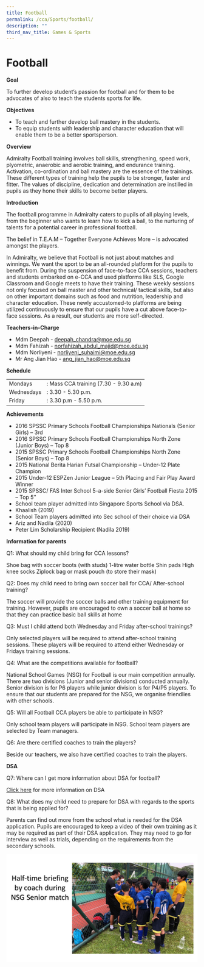 ```yaml
---
title: Football
permalink: /cca/Sports/football/
description: ""
third_nav_title: Games & Sports
---
```

# Football

**Goal**

To further develop student’s passion for football and for them to be advocates of also to teach the students sports for life.

**Objectives**

- To teach and further develop ball mastery in the students.
- To equip students with leadership and character education that will enable them to be a better sportsperson.

**Overview**

Admiralty Football training involves ball skills, strengthening, speed work, plyometric, anaerobic and aerobic training, and endurance training. Activation, co-ordination and ball mastery are the essence of the trainings. These different types of training help the pupils to be stronger, faster and fitter. The values of discipline, dedication and determination are instilled in pupils as they hone their skills to become better players.

**Introduction**

The football programme in Admiralty caters to pupils of all playing levels, from the beginner who wants to learn how to kick a ball, to the nurturing of talents for a potential career in professional football.

The belief in T.E.A.M – Together Everyone Achieves More – is advocated amongst the players.

In Admiralty, we believe that Football is not just about matches and winnings. We want the sport to be an all-rounded platform for the pupils to benefit from. During the suspension of face-to-face CCA sessions, teachers and students embarked on e-CCA and used platforms like SLS, Google Classroom and Google meets to have their training. These weekly sessions not only focused on ball master and other technical/ tactical skills, but also on other important domains such as food and nutrition, leadership and character education. These newly accustomed-to platforms are being utilized continuously to ensure that our pupils have a cut above face-to-face sessions. As a result, our students are more self-directed.

**Teachers-in-Charge**

- Mdm Deepah - deepah_chandra@moe.edu.sg
- Mdm Fahizah - norfahizah_abdul_majid@moe.edu.sg
- Mdm Norliyeni - norliyeni_suhaimi@moe.edu.sg
- Mr Ang Jian Hao - ang_jian_hao@moe.edu.sg

**Schedule**

|            |                                   |
| ---------- | --------------------------------- |
| Mondays    | : Mass CCA training (7.30 - 9.30 a.m) |
| Wednesdays | : 3.30 - 5.30 p.m.                 |
| Friday     | : 3.30 p.m - 5.50 p.m.                  |

**Achievements**

- 2016 SPSSC Primary Schools Football Championships Nationals (Senior Girls) – 3rd
- 2016 SPSSC Primary Schools Football Championships North Zone (Junior Boys) – Top 8
- 2015 SPSSC Primary Schools Football Championships North Zone (Senior Boys) – Top 8
- 2015 National Berita Harian Futsal Championship – Under-12 Plate Champion
- 2015 Under-12 ESPZen Junior League – 5th Placing and Fair Play Award Winner
- 2015 SPSSC/ FAS Inter School 5-a-side Senior Girls’ Football Fiesta 2015 – Top 5″
- School team player admitted into Singapore Sports School via DSA.
- Khaalish (2019)
- School Team players admitted into Sec school of their choice via DSA
- Ariz and Nadila (2020)
- Peter Lim Scholarship Recipient (Nadila 2019)

**Information for parents**

Q1: What should my child bring for CCA lessons?

Shoe bag with soccer boots (with studs)
1-litre water bottle
Shin pads
High knee socks
Ziplock bag or mask pouch (to store their mask)

Q2: Does my child need to bring own soccer ball for CCA/ After-school training? 

The soccer will provide the soccer balls and other training equipment for training. However, pupils are encouraged to own a soccer ball at home so that they can practice basic ball skills at home

Q3: Must I child attend both Wednesday and Friday after-school trainings?

Only selected players will be required to attend after-school training sessions. These players will be required to attend either Wednesday or Fridays training sessions.

   

Q4: What are the competitions available for football?

National School Games (NSG) for Football is our main competition annually. There are two divisions (Junior and senior divisions) conducted annually. Senior division is for P6 players while junior division is for P4/P5 players. To ensure that our students are prepared for the NSG, we organise friendlies with other schools.

Q5: Will all Football CCA players be able to participate in NSG?

Only school team players will participate in NSG. School team players are selected by Team managers.

Q6: Are there certified coaches to train the players?

Beside our teachers, we also have certified coaches to train the players.

**DSA**

Q7: Where can I get more information about DSA for football?

[Click here](https://www.moe.gov.sg/secondary/dsa) for more information on DSA

Q8: What does my child need to prepare for DSA with regards to the sports that is being applied for?

Parents can find out more from the school what is needed for the DSA application. Pupils are encouraged to keep a video of their own training as it may be required as part of their DSA application. They may need to go for interview as well as trials, depending on the requirements from the secondary schools.

![](/images/CCA/Football.jpg)
